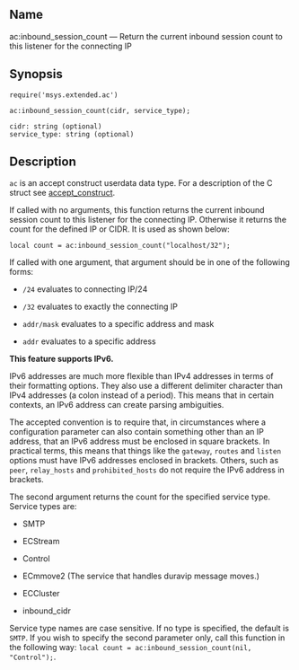 <a name="lua.ref.ac_inbound_session_count"></a>
## Name

ac:inbound_session_count — Return the current inbound session count to this listener for the connecting IP

<a name="idp14929408"></a>
## Synopsis

`require('msys.extended.ac')`

`ac:inbound_session_count(cidr, service_type);`

```
cidr: string (optional)
service_type: string (optional)
```
<a name="idp14933040"></a>
## Description

`ac` is an accept construct userdata data type. For a description of the C struct see [accept_construct](https://support.messagesystems.com/docs/web-c-api/structs.accept_construct).

If called with no arguments, this function returns the current inbound session count to this listener for the connecting IP. Otherwise it returns the count for the defined IP or CIDR. It is used as shown below:

`local count = ac:inbound_session_count("localhost/32");`

If called with one argument, that argument should be in one of the following forms:

*   `/24` evaluates to connecting IP/24

*   `/32` evaluates to exactly the connecting IP

*   `addr/mask` evaluates to a specific address and mask

*   `addr` evaluates to a specific address

**This feature supports IPv6.**

IPv6 addresses are much more flexible than IPv4 addresses in terms of their formatting options. They also use a different delimiter character than IPv4 addresses (a colon instead of a period). This means that in certain contexts, an IPv6 address can create parsing ambiguities.

The accepted convention is to require that, in circumstances where a configuration parameter can also contain something other than an IP address, that an IPv6 address must be enclosed in square brackets. In practical terms, this means that things like the `gateway`, `routes` and `listen` options must have IPv6 addresses enclosed in brackets. Others, such as `peer`, `relay_hosts` and `prohibited_hosts` do not require the IPv6 address in brackets.

The second argument returns the count for the specified service type. Service types are:

*   SMTP

*   ECStream

*   Control

*   ECmmove2 (The service that handles duravip message moves.)

*   ECCluster

*   inbound_cidr

Service type names are case sensitive. If no type is specified, the default is `SMTP`. If you wish to specify the second parameter only, call this function in the following way: `local count = ac:inbound_session_count(nil, "Control");`.
